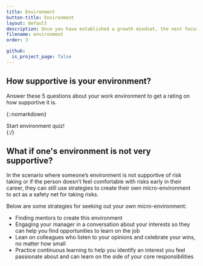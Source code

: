 ```yaml
---
title: Environment
button-title: Environment
layout: default
description: Once you have established a growth mindset, the next focus area is finding the right environment that will support this mindset. You will have to learn how to identify and create spaces that will encourage you to take risks and build a support system that acts as a safety net.
filename: environment
order: 3

github:
  is_project_page: false
--- 
```


## How supportive is your environment?
Answer these 5 questions about your work environment to get a rating on how supportive it is.

{::nomarkdown}
<!DOCTYPE html>
<html lang="en">
<head>
    <meta charset="UTF-8">
    <title>Quiz</title>
    <link rel="stylesheet" href="environment_tree_style.css">
</head>
<body>
    <div id="container">
        <div id="start" onClick= "beginQuiz()">Start environment quiz!</div>
        <div id="quiz" style="display: none">
            <div id="question"></div>
            <div id="choices">
                <button class="choice" id="A" onclick="checkAnswer('A')"></button>
                <button class="choice" id="B" onclick="checkAnswer('B')"></button>
            </div>
            <div id="progress"></div>
            <div id="choiceResponse" style="display: none"></div>
        </div>
        <div id="scoreContainer" style="display: none"></div>
        <div id="scoreMessage" style="display: none"></div>
        <div><button id="quizAgain" class="quizRestart" style="display: none" onClick="restartQuiz()">Try Again!</button></div>
    </div>
    <script src="environment_tree.js"></script>
</body>
</html>
{:/}

## What if one's environment is not very supportive?
In the scenario where someone’s environment is not supportive of risk taking or if the person doesn’t feel comfortable with risks early in their career, they can still use strategies to create their own micro-environment to act as a safety net for taking risks.

Below are some strategies for seeking out your own micro-environment:
* Finding mentors to create this environment
* Engaging your manager in a conversation about your interests so they can help you find opportunities to learn on the job
* Lean on colleagues who listen to your opinions and celebrate your wins, no matter how small
* Practice continuous learning to help you identify an interest you feel passionate about and can learn on the side of your core responsibilities
